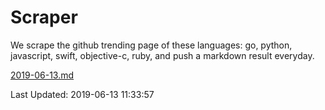 # Scraper

We scrape the github trending page of these languages: go, python, javascript, swift, objective-c, ruby, and push a markdown result everyday.

[2019-06-13.md](https://github.com/henson/Scraper/blob/master/2019-06-13.md)

Last Updated: 2019-06-13 11:33:57
